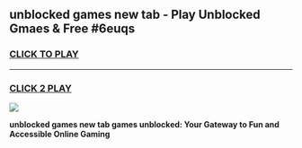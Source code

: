 
## unblocked games new tab - Play Unblocked Gmaes & Free #6euqs
<h3>
<a href="https://news.freeplayer.one?title=unblocked_games_new_tab&ref=26F">CLICK TO PLAY</a></h3>
<hr>

<h3>
<a href="https://news.freeplayer.one?title=unblocked_games_new_tab&ref=26F">CLICK 2 PLAY</a>
  
</h3>

<a href="https://news.freeplayer.one?title=unblocked_games_new_tab&ref=26F/"><img src="https://clearcache.store/games.png"></a>


**unblocked games new tab games unblocked: Your Gateway to Fun and Accessible Online Gaming**
